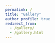 ```yaml
---
permalink: /
title: "Gallery"
author_profile: true
redirect_from: 
  - /gallery/
  - /gallery.html
---
```


